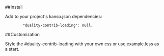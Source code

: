 ##Install

Add to your project's kanso.json dependencies:

```
        "duality-contrib-loading": null,
```

##Customization

Style the #duality-contrib-loading with your own css or use example.less as a
start.

